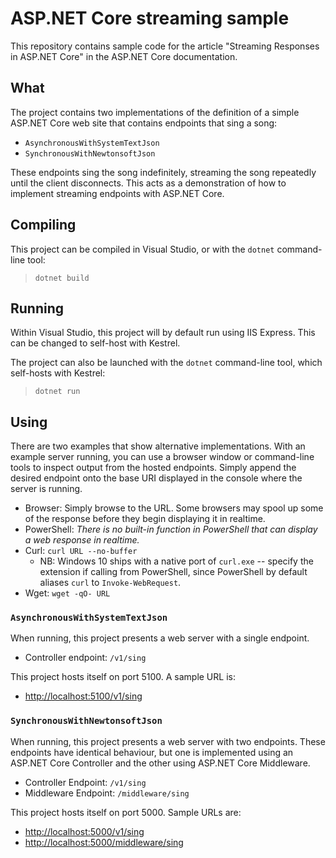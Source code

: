 # ASP.NET Core streaming sample

This repository contains sample code for the article "Streaming Responses in ASP.NET Core" in the ASP.NET Core documentation.

## What

The project contains two implementations of the definition of a simple ASP.NET Core web site that contains endpoints that sing a song:

* `AsynchronousWithSystemTextJson`
* `SynchronousWithNewtonsoftJson`

These endpoints sing the song indefinitely, streaming the song repeatedly until the client disconnects. This acts as a demonstration of how to implement streaming endpoints with ASP.NET Core.

## Compiling

This project can be compiled in Visual Studio, or with the `dotnet` command-line tool:

> `dotnet build`

## Running

Within Visual Studio, this project will by default run using IIS Express. This can be changed to self-host with Kestrel.

The project can also be launched with the `dotnet` command-line tool, which self-hosts with Kestrel:

> `dotnet run`

## Using

There are two examples that show alternative implementations. With an example server running, you can use a browser window or command-line tools to inspect output from the hosted endpoints. Simply append the desired endpoint onto the base URI displayed in the console where the server is running.

* Browser: Simply browse to the URL. Some browsers may spool up some of the response before they begin displaying it in realtime.
* PowerShell: _There is no built-in function in PowerShell that can display a web response in realtime._
* Curl: `curl URL --no-buffer`
    * NB: Windows 10 ships with a native port of `curl.exe` -- specify the extension if calling from PowerShell, since PowerShell by default aliases `curl` to `Invoke-WebRequest`.
* Wget: `wget -qO- URL`

### `AsynchronousWithSystemTextJson`

When running, this project presents a web server with a single endpoint.

* Controller endpoint: `/v1/sing`

This project hosts itself on port 5100. A sample URL is:

* [http://localhost:5100/v1/sing](http://localhost:5100/v1/sing)

### `SynchronousWithNewtonsoftJson`

When running, this project presents a web server with two endpoints. These endpoints have identical behaviour, but one is implemented using an ASP.NET Core Controller and the other using ASP.NET Core Middleware.

* Controller Endpoint: `/v1/sing`
* Middleware Endpoint: `/middleware/sing`

This project hosts itself on port 5000. Sample URLs are:

* [http://localhost:5000/v1/sing](http://localhost:5000/v1/sing)
* [http://localhost:5000/middleware/sing](http://localhost:5000/middleware/sing)
